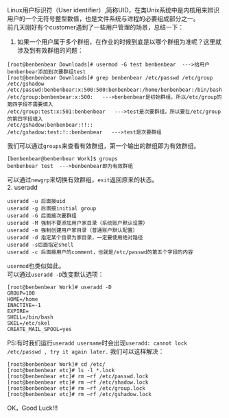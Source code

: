 Linux用户标识符（User identifier）,简称UID，在类Unix系统中是内核用来辨识用户的一个无符号整型数值，也是文件系统与进程的必要组成部分之一。  
前几天刚好有个customer遇到了一些用户管理的场景，总结一下：  
1. 如果一个用户属于多个群组，在作业的时候到底是以哪个群组为准呢？这里就涉及到有效群组的问题：  
```
[root@benbenbear Downloads]# usermod -G test benbenbear  --->给用户benbenbear添加到次要群组test
[root@benbenbear Downloads]# grep benbenbear /etc/passwd /etc/group /etc/gshadow
/etc/passwd:benbenbear:x:500:500:benbenbear:/home/benbenbear:/bin/bash
/etc/group:benbenbear:x:500:   --->benbenbear是初始群组，所以/etc/group的第四字段不需要填入
/etc/group:test:x:501:benbenbear   --->test是次要群组，所以要在/etc/group的第四字段填入
/etc/gshadow:benbenbear:!!::
/etc/gshadow:test:!::benbenbear   --->test是次要群组
```
我们可以通过`groups`来查看有效群组，第一个输出的群组即为有效群组。  
```
[benbenbear@benbenbear Work]$ groups     
benbenbear test  --->benbenbear即为有效群组
```
可以通过`newgrp`来切换有效群组，`exit`返回原来的状态。  
2. useradd
```
useradd -u 后面接uid
useradd -g 后面接initial group
useradd -G 后面接次要群组
useradd -M 强制不要添加用户家目录（系统账户默认设置）
useradd -m 强制创建用户家目录（普通账户默认配置）
useradd -d 指定某个目录为家目录，一定要使用绝对路径
useradd -s后面指定shell
useradd -c 后面接用户的comment，也就是/etc/passwd的第五个字段的内容
```
`usermod`也类似如此。  
可以通过`useradd -D`改变默认选项：
```
[root@benbenbear Work]# useradd -D
GROUP=100
HOME=/home
INACTIVE=-1
EXPIRE=
SHELL=/bin/bash
SKEL=/etc/skel
CREATE_MAIL_SPOOL=yes
```  
PS:有时我们运行`useradd username`时会出现`useradd: cannot lock /etc/passwd , try it again later.`
我们可以这样解决：
```
[root@benbenbear Work]# cd /etc/
[root@benbenbear etc]# ls -l *.lock
[root@benbenbear etc]# rm –rf /etc/passwd.lock 
[root@benbenbear etc]# rm –rf /etc/shadow.lock
[root@benbenbear etc]# rm –rf /etc/group.lock
[root@benbenbear etc]# rm –rf /etc/gshadow.lock
```

OK，Good Luck!!!
